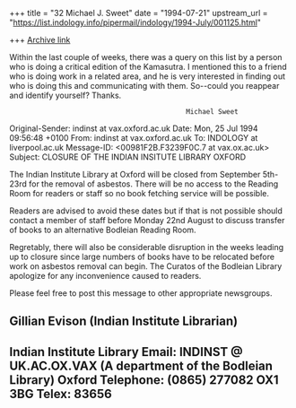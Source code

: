 +++
title = "32 Michael J. Sweet"
date = "1994-07-21"
upstream_url = "https://list.indology.info/pipermail/indology/1994-July/001125.html"

+++
[Archive link](https://list.indology.info/pipermail/indology/1994-July/001125.html)

Within the last couple of weeks, there was a query on this list by a person
who is doing a critical edition of the Kamasutra.  I mentioned this to a
friend who is doing work in a related area, and he is very interested in
finding out who is doing this and communicating with them.  So--could you
reappear and identify yourself?  Thanks.

                                                Michael Sweet


Original-Sender: indinst at vax.oxford.ac.uk
Date: Mon, 25 Jul 1994 09:56:48 +0100
From: indinst at vax.oxford.ac.uk
To: INDOLOGY at liverpool.ac.uk
Message-ID: <00981F2B.F3239F0C.7 at vax.ox.ac.uk>
Subject: CLOSURE OF THE INDIAN INSITUTE LIBRARY OXFORD

The Indian Institute Library at Oxford will be closed from September 5th-23rd
for the removal of asbestos. There will be no access to the Reading Room for
readers or staff so no book fetching service will be possible.

Readers are advised to avoid these dates but if that is not possible should
contact a member of staff before Monday 22nd August to discuss transfer of
books to an alternative Bodleian Reading Room.

Regretably, there will also be considerable disruption in the weeks leading up
to closure since large numbers of books have to be relocated before work on
asbestos removal can begin. The Curatos of the Bodleian Library apologize for
any inconvenience caused to readers.

Please feel free to post this message to other appropriate newsgroups.

Gillian Evison
(Indian Institute Librarian)
------------------------------------------------------------------------------
Indian Institute Library			Email: INDINST @ UK.AC.OX.VAX
(A department of the Bodleian Library)
Oxford                                          Telephone: (0865) 277082
OX1 3BG                                         Telex: 83656
------------------------------------------------------------------------------






